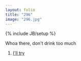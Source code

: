 ```yaml
---
layout: folio
title: "296"
image: "296.jpg"
---
```

{% include JB/setup %}

<div class="copy">
	<p>Whoa there, don't drink too much</p>
</div>

<div class="choice">
	<ol>
		<li><a href="297.html">
			I'll try
</a></li>
	</ol>
</div>